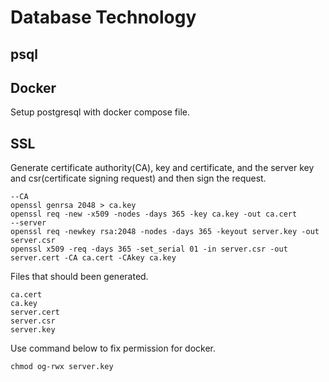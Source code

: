 # Database Technology

## psql

## Docker

Setup postgresql with docker compose file.

## SSL

Generate certificate authority(CA), key and certificate, and the server key and csr(certificate signing request) and then sign the request.

```
--CA
openssl genrsa 2048 > ca.key
openssl req -new -x509 -nodes -days 365 -key ca.key -out ca.cert
--server
openssl req -newkey rsa:2048 -nodes -days 365 -keyout server.key -out server.csr
openssl x509 -req -days 365 -set_serial 01 -in server.csr -out server.cert -CA ca.cert -CAkey ca.key
```

Files that should been generated.

```
ca.cert
ca.key
server.cert
server.csr
server.key
```

Use command below to fix permission for docker.

```
chmod og-rwx server.key
```
